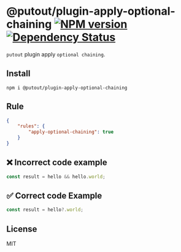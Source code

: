 # @putout/plugin-apply-optional-chaining [![NPM version][NPMIMGURL]][NPMURL] [![Dependency Status][DependencyStatusIMGURL]][DependencyStatusURL]

[NPMIMGURL]:                https://img.shields.io/npm/v/@putout/plugin-apply-optional-chaining.svg?style=flat&longCache=true
[NPMURL]:                   https://npmjs.org/package/@putout/plugin-apply-optional-chaining"npm"

[DependencyStatusURL]:      https://david-dm.org/coderaiser/putout?path=packages/plugin-apply-optional-chaining
[DependencyStatusIMGURL]:   https://david-dm.org/coderaiser/putout.svg?path=packages/plugin-apply-optional-chaining

`putout` plugin apply `optional chaining`.

## Install

```
npm i @putout/plugin-apply-optional-chaining
```

## Rule

```json
{
    "rules": {
        "apply-optional-chaining": true
    }
}
```

## ❌ Incorrect code example

```js
const result = hello && hello.world;
```

## ✅ Correct code Example

```js
const result = hello?.world;
```

## License

MIT

